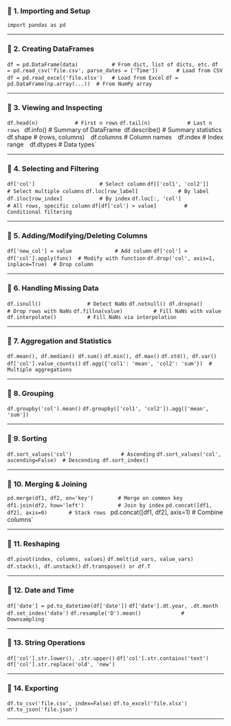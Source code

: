 ### 🔹 **1. Importing and Setup**

`import pandas as pd`

---

### 🔹 **2. Creating DataFrames**

`df = pd.DataFrame(data)           # From dict, list of dicts, etc.`
`df = pd.read_csv('file.csv', parse_dates = ['Time'])      # Load from CSV` 
`df = pd.read_excel('file.xlsx')   # Load from Excel`
`df = pd.DataFrame(np.array(...))  # From NumPy array`

---

### 🔹 **3. Viewing and Inspecting**

`df.head(n)            # First n rows` 
`df.tail(n)            # Last n rows` `
`df.info()             # Summary of DataFrame`
`df.describe()         # Summary statistics` 
`df.shape              # (rows, columns)` 
`df.columns            # Column names` 
`df.index              # Index range` 
`df.dtypes             # Data types`

---

### 🔹 **4. Selecting and Filtering**

`df['col']                     # Select column`
`df[['col1', 'col2']]          # Select multiple columns` 
`df.loc[row_label]             # By label`
`df.iloc[row_index]            # By index`
`df.loc[:, 'col']              # All rows, specific column` 
`df[df['col'] > value]         # Conditional filtering`

---

### 🔹 **5. Adding/Modifying/Deleting Columns**

`df['new_col'] = value              # Add column` 
`df['col'] = df['col'].apply(func)  # Modify with function` 
`df.drop('col', axis=1, inplace=True)  # Drop column`

---

### 🔹 **6. Handling Missing Data**

`df.isnull()               # Detect NaNs` 
`df.notnull() df.dropna()               # Drop rows with NaNs` 
`df.fillna(value)          # Fill NaNs with value` 
`df.interpolate()          # Fill NaNs via interpolation`

---

### 🔹 **7. Aggregation and Statistics**

`df.mean(), df.median() df.sum()`
`df.min(), df.max()` 
`df.std(), df.var()`
`df['col'].value_counts()`
`df.agg({'col1': 'mean', 'col2': 'sum'})  # Multiple aggregations`

---

### 🔹 **8. Grouping**

`df.groupby('col').mean()` 
`df.groupby(['col1', 'col2']).agg(['mean', 'sum'])`

---

### 🔹 **9. Sorting**

`df.sort_values('col')                # Ascending` 
`df.sort_values('col', ascending=False)  # Descending df.sort_index()`

---

### 🔹 **10. Merging & Joining**

`pd.merge(df1, df2, on='key')        # Merge on common key` 
`df1.join(df2, how='left')           # Join by index` 
`pd.concat([df1, df2], axis=0)       # Stack rows` `
`pd.concat([df1, df2], axis=1)       # Combine columns`

---

### 🔹 **11. Reshaping**

`df.pivot(index, columns, values)` 
`df.melt(id_vars, value_vars)` 
`df.stack(), df.unstack()` 
`df.transpose() or df.T`

---

### 🔹 **12. Date and Time**

`df['date'] = pd.to_datetime(df['date'])` 
`df['date'].dt.year, .dt.month` 
`df.set_index('date')` 
`df.resample('D').mean()             # Downsampling`

---

### 🔹 **13. String Operations**

`df['col'].str.lower(), .str.upper()`
`df['col'].str.contains('text')`
`df['col'].str.replace('old', 'new')`

---

### 🔹 **14. Exporting**

`df.to_csv('file.csv', index=False)` 
`df.to_excel('file.xlsx')`
`df.to_json('file.json')`

---
